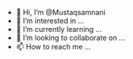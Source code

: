 - 👋 Hi, I’m @Mustaqsamnani
- 👀 I’m interested in ...
- 🌱 I’m currently learning ...
- 💞️ I’m looking to collaborate on ...
- 📫 How to reach me ...

<!---
Mustaqsamnani/Mustaqsamnani is a ✨ special ✨ repository because its `README.md` (this file) appears on your GitHub profile.
You can click the Preview link to take a look at your changes.
--->
